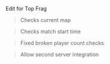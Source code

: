 Edit for Top Frag

> Checks current map

> Checks match start time

> Fixed broken player count checks

> Allow second server integration
